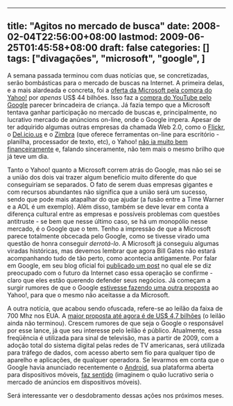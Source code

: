 
---
title: "Agitos no mercado de busca"
date: 2008-02-04T22:56:00+08:00
lastmod: 2009-06-25T01:45:58+08:00
draft: false
categories: []
tags: ["divagações", "microsoft", "google", ]
---


A semana passada terminou com duas notícias que, se concretizadas, serão bombásticas para o mercado de buscas na Internet. A primeira delas, e a mais alardeada e concreta, foi a [oferta da Microsoft pela compra do Yahoo!](http://idgnow.uol.com.br/mercado/2008/02/01/microsoft-formaliza-proposta-de-us-44-6-bilhoes-para-comprar-yahoo/) por *apenas* US$ 44 bilhões. Isso faz a [compra do YouTube pelo Google](/blog/post/2006/10/12/Google-e-YouTube.aspx "Google e YouTube") parecer brincadeira de criança. Já fazia tempo que a Microsoft tentava ganhar participação no mercado de buscas e, principalmente, no lucrativo mercado de anúncions on-line, onde o Google impera. Apesar de ter adquirido algumas outras empresas da chamada Web 2.0, como o [Flickr](http://www.flickr.com/), o [Del.icio.us](http://del.icio.us/) e o [Zimbra](http://zimbra.com/) (que oferece ferramentas on-line para escritório - planilha, processador de texto, etc), o Yahoo! [não ia muito bem financeiramente](http://idgnow.uol.com.br/mercado/2008/01/30/yahoo-demite-mil-e-diz-que-enfrenta-vento-contrario/) e, falando sinceramente, não tem mais o mesmo brilho que já teve um dia.

Tanto o Yahoo! quanto a Microsoft correm atrás do Google, mas não sei se a união dos dois vai trazer algum benefício muito diferente do que conseguiriam se separados. O fato de serem duas empresas gigantes e com recursos abundantes não significa que a união será um sucesso, sendo que pode mais atapalhar do que ajudar (a fusão entre a Time Warner e a AOL é um exemplo). Além disso, também se deve levar em conta a diferença cultural entre as empresas e possíveis problemas com questões antitruste - se bem que nesse último caso, se há um monopólio nesse mercado, é o Google que o tem. Tenho a impressão de que a Microsoft parece totalmente obcecada pelo Google, como se tivesse virado uma questão de honra conseguir *derrotá-lo*. A Microsoft já conseguiu algumas viradas históricas, mas devemos lembrar que agora Bill Gates não estará acompanhando tudo de tão perto, como acontecia antigamente. Por falar em Google, em seu blog oficial foi [publicado um post](http://googleblog.blogspot.com/2008/02/yahoo-and-future-of-internet.html) no qual ele se diz preocupado com o futuro da Internet caso essa operação se confirme - claro que eles estão querendo defender seus negócios. Já começam a surgir rumores de que o Google [estivesse fazendo uma outra proposta](http://www.pcmag.com/article2/0,2704,2255585,00.asp) ao Yahoo!, para que o mesmo não aceitasse a da Microsoft.

A outra notícia, que acabou sendo ofuscada, refere-se ao leilão da faixa de 700 Mhz nos EUA. A [maior proposta até agora é de US$ 4,7 bilhões](http://idgnow.uol.com.br/telecom/2008/01/31/bloco-c-no-espectro-de-700-mhz-atinge-proposta-de-us-4-7-bi-nos-eua/) (o leilão ainda não terminou). Crescem rumores de que seja o Google o responsável por esse lance, já que seu interesse pelo leilão é público. Atualmente, essa freqüência é utilizada para sinal de televisão, mas a partir de 2009, com a adoção total do sistema digital pelas redes de TV americanas, será utilizada para tráfego de dados, com acesso aberto sem fio para qualquer tipo de aparelho e aplicações, de qualquer operadora. Se levarmos em conta que o Google havia anunciado recentemente o [Android](http://oglobo.globo.com/tecnologia/mat/2007/11/05/327030463.asp), sua plataforma aberta para dispositivos móveis, [faz sentido](http://www.techbits.com.br/2007/12/01/o-interesse-da-google-nos-700-mhz/) (imaginem o quão lucrativo seria o mercado de anúncios em dispositivos móveis).

Será interessante ver o desdobramento dessas ações nos próximos meses.

